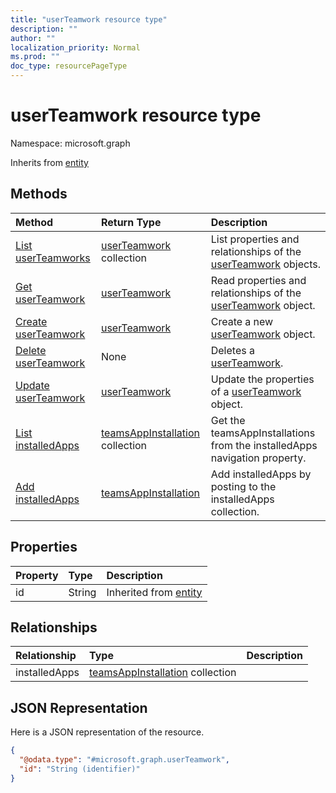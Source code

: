 ```yaml
---
title: "userTeamwork resource type"
description: ""
author: ""
localization_priority: Normal
ms.prod: ""
doc_type: resourcePageType
---
```


# userTeamwork resource type


Namespace: microsoft.graph




Inherits from [entity](../resources/entity.md)

## Methods
|Method|Return Type|Description|
|:---|:---|:---|
|[List userTeamworks](../api/userteamwork-list.md)|[userTeamwork](../resources/userteamwork.md) collection|List properties and relationships of the [userTeamwork](../resources/userteamwork.md) objects.|
|[Get userTeamwork](../api/userteamwork-get.md)|[userTeamwork](../resources/userteamwork.md)|Read properties and relationships of the [userTeamwork](../resources/userteamwork.md) object.|
|[Create userTeamwork](../api/userteamwork-create.md)|[userTeamwork](../resources/userteamwork.md)|Create a new [userTeamwork](../resources/userteamwork.md) object.|
|[Delete userTeamwork](../api/userteamwork-delete.md)|None|Deletes a [userTeamwork](../resources/userteamwork.md).|
|[Update userTeamwork](../api/userteamwork-update.md)|[userTeamwork](../resources/userteamwork.md)|Update the properties of a [userTeamwork](../resources/userteamwork.md) object.|
|[List installedApps](../api/userteamwork-list-installedapps.md)|[teamsAppInstallation](../resources/teamsappinstallation.md) collection|Get the teamsAppInstallations from the installedApps navigation property.|
|[Add installedApps](../api/userteamwork-post-installedapps.md)|[teamsAppInstallation](../resources/teamsappinstallation.md)|Add installedApps by posting to the installedApps collection.|

## Properties
|Property|Type|Description|
|:---|:---|:---|
|id|String| Inherited from [entity](../resources/entity.md)|

## Relationships
|Relationship|Type|Description|
|:---|:---|:---|
|installedApps|[teamsAppInstallation](../resources/teamsappinstallation.md) collection||

## JSON Representation
Here is a JSON representation of the resource.
<!-- {
  "blockType": "resource",
  "keyProperty": "id",
  "@odata.type": "microsoft.graph.userTeamwork",
  "baseType": "microsoft.graph.entity",
  "openType": false
}
-->
``` json
{
  "@odata.type": "#microsoft.graph.userTeamwork",
  "id": "String (identifier)"
}
```

